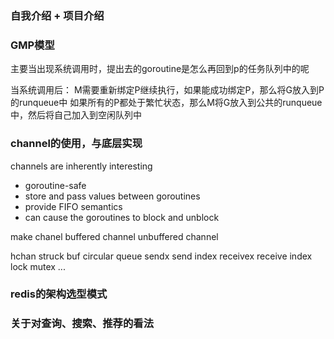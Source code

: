 
### 自我介绍 + 项目介绍

### GMP模型

主要当出现系统调用时，提出去的goroutine是怎么再回到p的任务队列中的呢

当系统调用后：
    M需要重新绑定P继续执行，如果能成功绑定P，那么将G放入到P的runqueue中
                        如果所有的P都处于繁忙状态，那么M将G放入到公共的runqueue中，然后将自己加入到空闲队列中



### channel的使用，与底层实现

channels are inherently interesting
 - goroutine-safe
 - store and pass values between goroutines
 - provide FIFO semantics
 - can cause the goroutines to block and unblock


make chanel
    buffered channel
    unbuffered channel

hchan struck
    buf             circular queue
    sendx           send index
    receivex        receive index
    lock            mutex
    ...



### redis的架构选型模式

### 关于对查询、搜索、推荐的看法
